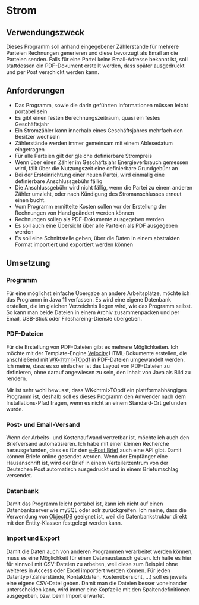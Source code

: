 # Strom

## Verwendungszweck

Dieses Programm soll anhand eingegebener Zählerstände für mehrere Parteien Rechnungen generieren und diese bevorzugt als
Email an die Parteien senden.
Falls für eine Partei keine Email-Adresse bekannt ist, soll stattdessen ein PDF-Dokument erstellt werden, dass später
ausgedruckt und per Post verschickt werden kann.

## Anforderungen

* Das Programm, sowie die darin geführten Informationen müssen leicht portabel sein
* Es gibt einen festen Berechnungszeitraum, quasi ein festes Geschäftsjahr
* Ein Stromzähler kann innerhalb eines Geschäftsjahres mehrfach den Besitzer wechseln
* Zählerstände werden immer gemeinsam mit einem Ablesedatum eingetragen
* Für alle Parteien gilt der gleiche definierbare Strompreis
* Wenn über einen Zähler im Geschäftsjahr Energieverbrauch gemessen wird, fällt über die Nutzungszeit eine definierbare
Grundgebühr an
* Bei der Ersteinrichtung einer neuen Partei, wird einmalig eine definierbare Anschlussgebühr fällig
* Die Anschlussgebühr wird nicht fällig, wenn die Partei zu einem anderen Zähler umzieht, oder nach Kündigung des
Stromanschlusses erneut einen bucht.
* Vom Programm ermittelte Kosten sollen vor der Erstellung der Rechnungen von Hand geändert werden können
* Rechnungen sollen als PDF-Dokumente ausgegeben werden
* Es soll auch eine Übersicht über alle Parteien als PDF ausgegeben werden
* Es soll eine Schnittstelle geben, über die Daten in einem abstrakten Format importiert und exportiert werden können

## Umsetzung

### Programm

Für eine möglichst einfache Übergabe an andere Arbeitsplätze, möchte ich das Programm in Java 11 verfassen.
Es wird eine eigene Datenbank erstellen, die im gleichen Verzeichnis liegen wird, wie das Programm selbst. So kann man
beide Dateien in einem Archiv zusammenpacken und per Email, USB-Stick oder Fileshareing-Dienste übergeben. 

### PDF-Dateien

Für die Erstellung von PDF-Dateien gibt es mehrere Möglichkeiten. Ich möchte mit der Template-Engine
[Velocity](http://velocity.apache.org/) HTML-Dokumente erstellen, die anschließend mit [WK\<html>TOpdf](https://wkhtmltopdf.org/)
in PDF-Dateien umgewandelt werden. Ich meine, dass es so einfacher ist das Layout von PDF-Dateien zu definieren, ohne
darauf angewiesen zu sein, den Inhalt von Java als Bild zu rendern.

Mir ist sehr wohl bewusst, dass WK\<html>TOpdf ein plattformabhängiges Programm ist, deshalb soll es dieses Programm den
Anwender nach dem Installations-Pfad fragen, wenn es nicht an einem Standard-Ort gefunden wurde. 

### Post- und Email-Versand

Wenn der Arbeits- und Kostenaufwand vertretbar ist, möchte ich auch den Briefversand automatisieren.
Ich habe mit einer kleinen Recherche herausgefunden, dass es für den [e-Post Brief](https://www.deutschepost.de/de/e/epost.html)
auch eine API gibt. Damit können Briefe online gesendet werden. Wenn der Empfänger eine Hausanschrift ist, wird der Brief
in einem Verteilerzentrum von der Deutschen Post automatisch ausgedruckt und in einem Briefumschlag versendet.

### Datenbank

Damit das Programm leicht portabel ist, kann ich nicht auf einen Datenbankserver wie mySQL oder solr zurückgreifen.
Ich meine, dass die Verwendung von [ObjectDB](https://www.objectdb.com/) geeignet ist, weil die Datenbankstruktur direkt
mit den Entity-Klassen festgelegt werden kann.

### Import und Export

Damit die Daten auch von anderen Programmen verarbeitet werden können, muss es eine Möglichkeit für einen Datenaustausch
geben. Ich halte es hier für sinnvoll mit CSV-Dateien zu arbeiten, weil diese zum Beispiel ohne weiteres in Access oder
Excel importiert werden können. Für jeden Datentyp (Zählerstände, Kontaktdaten, Kostenübersicht, ...) soll es jeweils
eine eigene CSV-Datei geben. Damit man die Dateien besser voneinander unterscheiden kann, wird immer eine Kopfzeile mit
den Spaltendefinitionen ausgegeben, bzw. beim Import erwartet.